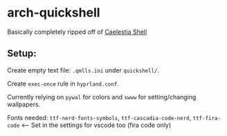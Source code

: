 # arch-quickshell

Basically completely ripped off of [Caelestia Shell](https://github.com/caelestia-dots/shell)

## Setup:

Create empty text file: `.qmlls.ini` under `quickshell/`.

Create `exec-once` rule in `hyprland.conf`.

Currently relying on `pywal` for colors and `swww` for setting/changing wallpapers.

Fonts needed: `ttf-nerd-fonts-symbols`, `ttf-cascadia-code-nerd`, `ttf-fira-code` <-- Set in the settings for vscode too (fira code only)

<!-- Need to install `ddcutil`, `brightnessctl` for monitor detection and brightness control respectively. -->